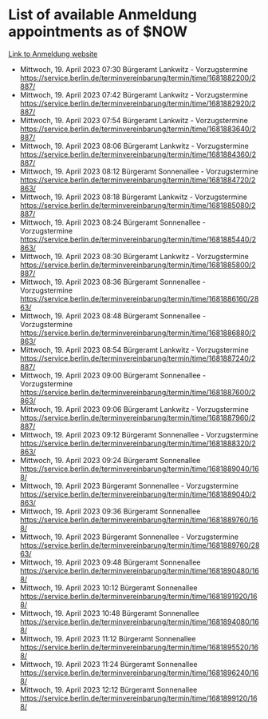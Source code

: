 # List of available Anmeldung appointments as of $NOW
[Link to Anmeldung website](https://service.berlin.de/terminvereinbarung/termin/tag.php?termin=1&anliegen[]=120686&dienstleisterlist=122210,122217,327316,122219,327312,122227,327314,122231,327346,122243,327348,122254,122252,329742,122260,329745,122262,329748,122271,327278,122273,327274,122277,327276,330436,122280,327294,122282,327290,122284,327292,122291,327270,122285,327266,122286,327264,122296,327268,150230,329760,122297,327286,122294,327284,122312,329763,122314,329775,122304,327330,122311,327334,122309,327332,317869,122281,327352,122279,329772,122283,122276,327324,122274,327326,122267,329766,122246,327318,122251,327320,122257,327322,122208,327298,122226,327300&herkunft=http%3A%2F%2Fservice.berlin.de%2Fdienstleistung%2F120686%2F)
- Mittwoch, 19. April 2023 07:30 Bürgeramt Lankwitz - Vorzugstermine https://service.berlin.de/terminvereinbarung/termin/time/1681882200/2887/
- Mittwoch, 19. April 2023 07:42 Bürgeramt Lankwitz - Vorzugstermine https://service.berlin.de/terminvereinbarung/termin/time/1681882920/2887/
- Mittwoch, 19. April 2023 07:54 Bürgeramt Lankwitz - Vorzugstermine https://service.berlin.de/terminvereinbarung/termin/time/1681883640/2887/
- Mittwoch, 19. April 2023 08:06 Bürgeramt Lankwitz - Vorzugstermine https://service.berlin.de/terminvereinbarung/termin/time/1681884360/2887/
- Mittwoch, 19. April 2023 08:12 Bürgeramt Sonnenallee - Vorzugstermine https://service.berlin.de/terminvereinbarung/termin/time/1681884720/2863/
- Mittwoch, 19. April 2023 08:18 Bürgeramt Lankwitz - Vorzugstermine https://service.berlin.de/terminvereinbarung/termin/time/1681885080/2887/
- Mittwoch, 19. April 2023 08:24 Bürgeramt Sonnenallee - Vorzugstermine https://service.berlin.de/terminvereinbarung/termin/time/1681885440/2863/
- Mittwoch, 19. April 2023 08:30 Bürgeramt Lankwitz - Vorzugstermine https://service.berlin.de/terminvereinbarung/termin/time/1681885800/2887/
- Mittwoch, 19. April 2023 08:36 Bürgeramt Sonnenallee - Vorzugstermine https://service.berlin.de/terminvereinbarung/termin/time/1681886160/2863/
- Mittwoch, 19. April 2023 08:48 Bürgeramt Sonnenallee - Vorzugstermine https://service.berlin.de/terminvereinbarung/termin/time/1681886880/2863/
- Mittwoch, 19. April 2023 08:54 Bürgeramt Lankwitz - Vorzugstermine https://service.berlin.de/terminvereinbarung/termin/time/1681887240/2887/
- Mittwoch, 19. April 2023 09:00 Bürgeramt Sonnenallee - Vorzugstermine https://service.berlin.de/terminvereinbarung/termin/time/1681887600/2863/
- Mittwoch, 19. April 2023 09:06 Bürgeramt Lankwitz - Vorzugstermine https://service.berlin.de/terminvereinbarung/termin/time/1681887960/2887/
- Mittwoch, 19. April 2023 09:12 Bürgeramt Sonnenallee - Vorzugstermine https://service.berlin.de/terminvereinbarung/termin/time/1681888320/2863/
- Mittwoch, 19. April 2023 09:24 Bürgeramt Sonnenallee https://service.berlin.de/terminvereinbarung/termin/time/1681889040/168/
- Mittwoch, 19. April 2023  Bürgeramt Sonnenallee - Vorzugstermine https://service.berlin.de/terminvereinbarung/termin/time/1681889040/2863/
- Mittwoch, 19. April 2023 09:36 Bürgeramt Sonnenallee https://service.berlin.de/terminvereinbarung/termin/time/1681889760/168/
- Mittwoch, 19. April 2023  Bürgeramt Sonnenallee - Vorzugstermine https://service.berlin.de/terminvereinbarung/termin/time/1681889760/2863/
- Mittwoch, 19. April 2023 09:48 Bürgeramt Sonnenallee https://service.berlin.de/terminvereinbarung/termin/time/1681890480/168/
- Mittwoch, 19. April 2023 10:12 Bürgeramt Sonnenallee https://service.berlin.de/terminvereinbarung/termin/time/1681891920/168/
- Mittwoch, 19. April 2023 10:48 Bürgeramt Sonnenallee https://service.berlin.de/terminvereinbarung/termin/time/1681894080/168/
- Mittwoch, 19. April 2023 11:12 Bürgeramt Sonnenallee https://service.berlin.de/terminvereinbarung/termin/time/1681895520/168/
- Mittwoch, 19. April 2023 11:24 Bürgeramt Sonnenallee https://service.berlin.de/terminvereinbarung/termin/time/1681896240/168/
- Mittwoch, 19. April 2023 12:12 Bürgeramt Sonnenallee https://service.berlin.de/terminvereinbarung/termin/time/1681899120/168/
